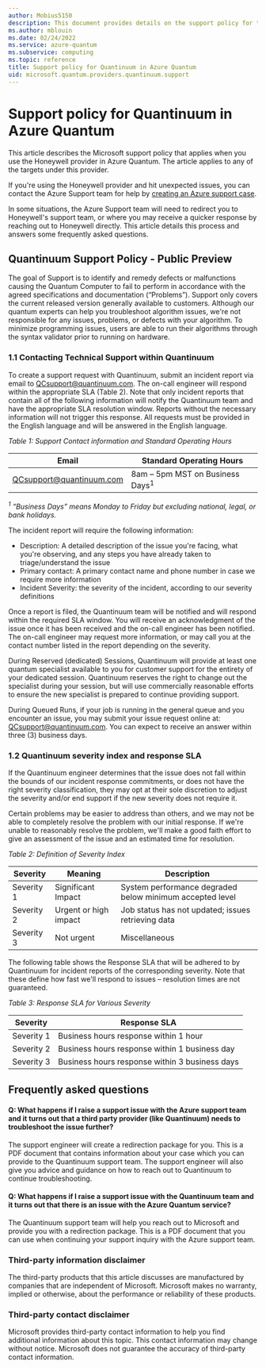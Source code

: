 ```yaml
---
author: Mobius5150
description: This document provides details on the support policy for the Quantinuum provider in Azure Quantum
ms.author: mblouin
ms.date: 02/24/2022
ms.service: azure-quantum
ms.subservice: computing
ms.topic: reference
title: Support policy for Quantinuum in Azure Quantum
uid: microsoft.quantum.providers.quantinuum.support
---
```


# Support policy for Quantinuum in Azure Quantum

This article describes the Microsoft support policy that applies when you use the Honeywell provider in Azure Quantum. The article applies to any of the targets under this provider.

If you're using the Honeywell provider and hit unexpected issues, you can contact the Azure Support team for help by [creating an Azure support case](/azure/azure-portal/supportability/how-to-create-azure-support-request).

In some situations, the Azure Support team will need to redirect you to Honeywell's support team, or where you may receive a quicker response by reaching out to Honeywell directly. This article details this process and answers some frequently asked questions.

## Quantinuum Support Policy - Public Preview

The goal of Support is to identify and remedy defects or malfunctions causing the Quantum Computer to fail to perform in accordance with the agreed specifications and documentation (“Problems”). Support only covers the current released version generally available to customers.  Although our quantum experts can help you troubleshoot algorithm issues, we're not responsible for any issues, problems, or defects with your algorithm. To minimize programming issues, users are able to run their algorithms through the syntax validator prior to running on hardware.  

### 1.1	Contacting Technical Support within Quantinuum

To create a support request with Quantinuum, submit an incident report via email to <a href="mailto:QCsupport@quantinuum.com">QCsupport@quantinuum.com</a>. The on-call engineer will respond within the appropriate SLA (Table 2). Note that only incident reports that contain all of the following information will notify the Quantinuum team and have the appropriate SLA resolution window. Reports without the necessary information will not trigger this response. All requests must be provided in the English language and will be answered in the English language.

_Table 1: Support Contact information and Standard Operating Hours_

| Email | Standard Operating Hours |
| - | - |
| <a href="mailto:QCsupport@quantinuum.com">QCsupport@quantinuum.com</a> | 8am – 5pm MST on Business Days<sup>1</sup> |

_<sup>1</sup> “Business Days” means Monday to Friday but excluding national, legal, or bank holidays._

The incident report will require the following information:

- Description: A detailed description of the issue you're facing, what you're observing, and any steps you have already taken to triage/understand the issue
- Primary contact: A primary contact name and phone number in case we require more information
- Incident Severity: the severity of the incident, according to our severity definitions

Once a report is filed, the Quantinuum team will be notified and will respond within the required SLA window. You will receive an acknowledgment of the issue once it has been received and the on-call engineer has been notified. The on-call engineer may request more information, or may call you at the contact number listed in the report depending on the severity. 

During Reserved (dedicated) Sessions, Quantinuum will provide at least one quantum specialist available to you for customer support for the entirety of your dedicated session. Quantinuum reserves the right to change out the specialist during your session, but will use commercially reasonable efforts to ensure the new specialist is prepared to continue providing support.     

During Queued Runs, if your job is running in the general queue and you encounter an issue, you may submit your issue request online at: <a href="mailto:QCsupport@quantinuum.com">QCsupport@quantinuum.com</a>. You can expect to receive an answer within three (3) business days.  

### 1.2	Quantinuum severity index and response SLA

If the Quantinuum engineer determines that the issue does not fall within the bounds of our incident response commitments, or does not have the right severity classification, they may opt at their sole discretion to adjust the severity and/or end support if the new severity does not require it.

Certain problems may be easier to address than others, and we may not be able to completely resolve the problem with our initial response. If we're unable to reasonably resolve the problem, we'll make a good faith effort to give an assessment of the issue and an estimated time for resolution. 

_Table 2: Definition of Severity Index_

| Severity	| Meaning | Description |
| - | - | - |
| Severity 1| 	Significant Impact | System performance degraded below minimum accepted level |
| Severity 2| 	Urgent or high impact | Job status has not updated; issues retrieving data |
| Severity 3| 	Not urgent | Miscellaneous  |

The following table shows the Response SLA that will be adhered to by Quantinuum for incident reports of the corresponding severity. Note that these define how fast we'll respond to issues – resolution times are not guaranteed.

_Table 3: Response SLA for Various Severity_

| Severity	| Response SLA |
| - | - |
| Severity 1	| Business hours response within 1 hour |
| Severity 2	| Business hours response within 1 business day |
| Severity 3	| Business hours response within 3 business days |


## Frequently asked questions

#### Q: What happens if I raise a support issue with the Azure support team and it turns out that a third party provider (like Quantinuum) needs to troubleshoot the issue further?

The support engineer will create a redirection package for you. This is a PDF document that contains information about your case which you can provide to the Quantinuum support team.
The support engineer will also give you advice and guidance on how to reach out to Quantinuum to continue troubleshooting.

#### Q: What happens if I raise a support issue with the Quantinuum team and it turns out that there is an issue with the Azure Quantum service?

The Quantinuum support team will help you reach out to Microsoft and provide you with a redirection package. This is a PDF document that you can use when continuing your support inquiry with the Azure support team.

### Third-party information disclaimer

The third-party products that this article discusses are manufactured by companies that are independent of Microsoft. Microsoft makes no warranty, implied or otherwise, about the performance or reliability of these products.

### Third-party contact disclaimer

Microsoft provides third-party contact information to help you find additional information about this topic. This contact information may change without notice. Microsoft does not guarantee the accuracy of third-party contact information.